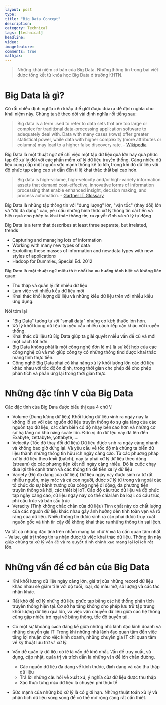 ```yaml
---
layout: post
type: 
title: "Big Data Concept"
description:
category: Technical
tags: [technical]
headline: 
video: 
imagefeature: 
comments: true
mathjax: 
---
```


> Những khái niệm cơ bản của Big Data. Những thông tin trong bài viết được tổng kết từ khóa học Big Data ở trường KHTN.

# Big Data là gì?

Có rất nhiều định nghĩa trên khắp thế giới được đưa ra để định nghĩa cho khái niệm này. Chúng ta sẽ theo dõi vài định nghĩa nổi tiếng sau:

> Big data is a term used to refer to data sets that are too large or complex for traditional data-processing application software to adequately deal with. Data with many cases (rows) offer greater statistical power, while data with higher complexity (more attributes or columns) may lead to a higher false discovery rate. - [Wikipedia](https://en.wikipedia.org/wiki/Big_data)

Big Data là một thuật ngữ để chỉ việc một tập dữ liệu quá lớn hay quá phức tạp để xử lý đối với các phần mềm xử lý dữ liệu truyền thống. Càng nhiều dữ liệu cung cấp một nguồn sức mạnh thống kê to lớn, trong khi đó dữ liệu với độ phức tạp càng cao sẽ dẫn đến tỉ lệ khai thác thất bại cao hơn.

> Big data is high-volume, high-velocity and/or high-variety information assets that demand cost-effective, innovative forms of information processing that enable enhanced insight, decision making, and process automation. - [Gartner IT Glossary](https://www.gartner.com/it-glossary/big-data/)

Big Data là những tập thông tin với "dung lượng" lớn, "vận tốc" (thay đổi) lớn và "độ đa dạng" cao, yêu cầu những hình thức xử lý thông tin cải tiến và hiệu quả cho phép ta khai thác thông tin, ra quyết định và xử lý tự động.

Big Data is a term that describes at least three separate, but irrelated, trends
- Capturing and managing lots of information
- Working with many new types of data
- Exploiting these masses of information and new data types with new styles of applications
- Hadoop for Dummies, Special Ed. 2012

Big Data là một thuật ngữ miêu tả ít nhất ba xu hướng tách biệt và không liên quan:
- Thu thập và quản lý rất nhiều dữ liệu
- Làm việc với nhiều kiểu dữ liệu mới
- Khai thác khối lượng dữ liệu và những kiểu dữ liệu trên với nhiều kiểu ứng dụng.

Nói tóm lại
- "Big Data" tương tự với "small data" nhưng có kích thước lớn hơn.
- Xử lý khối lượng dữ liệu lớn yêu cầu nhiều cách tiếp cận khác với truyền thống.
- Khai thác dữ liệu từ Big Data giúp ta giải quyết nhiều vấn đề cũ và mới một cách tốt hơn.
- Big Data không phải là một công nghệ đơn lẻ mà là sự kết hợp của các công nghệ cũ và mới giúp công ty có những thông tind được khai thác mang tính thực tiễn.
- Công nghệ Big Data phải có khả năng xử lý khối lượng lớn các dữ liệu khác nhau với tốc độ ổn định, trong thời gian cho phép để cho phép phân tích và phản ứng lại trong thời gian thực.

# Những đặc tính V của Big Data

Các đặc tính của Big Data được biểu thị qua 4 chữ V:
- Volume (Dung lượng dữ liệu)
Khối lượng dữ liệu sinh ra ngày nay là khổng lồ so với các nguồn dữ liệu truyền thống do sự gia tăng của các nguồn tạo dữ liệu, các cảm biến có độ nhạy bén cao hơn và những cơ sở hạ tầng có khả năng scale lớn. Đơn vị đo dữ liệu nay đã lên đến Exabyte, zettabyte, yottabyte,....
- Velocity (Tốc độ thay đổi dữ liệu)
Dữ liệu được sinh ra ngày càng nhanh và không bao giờ dừng lại. Và yêu cầu về tốc độ mà chúng ta biến dữ liệu thành những thông tin hữu ích ngày càng cao. Từ các phương pháp xử lý dữ liệu theo khối (batch), nay ta phải xử lý dữ liệu theo dòng (stream) do các phương tiện kết nối ngày càng nhiều. Đó là cuộc chạy đua lợi thế cạnh tranh và các thông tin để tiền xử lý dữ liệu
- Variety (Độ đa dạng của dữ liệu)
Dữ liệu ngày nay được sinh ra từ rất nhiều nguồn, máy móc và cả con người, được xử lý từ trong và ngoài các tổ chức do sự bành trướng của công nghệ di động, đa phương tiện truyền thông xã hội, các thiết bị IoT. Cấp độ cấu trúc dữ liệu và độ phức tạp ngày càng cao, dữ liệu ngày nay có thể chia làm ba loại: có cấu trúc, phi cấu trúc và bán cấu trúc
- Veracity (Tính không chắc chắn của dữ liệu)
Tính chất này do chất lượng của các nguồn dữ liệu khác nhau gây ảnh hưởng đến tính toàn vẹn và rõ ràng của dữ liệu. Nhiều thông tin được sinh ra cần phải được truy xuất nguồn gốc và tính tin cậy để không khai thác ra những thông tin sai lệch.

Và tất cả những đặc tính trên nhằm mang lại chữ V mà ta cần quan tâm nhất - Value, giá trị thông tin ta nhận được từ việc khai thác dữ liệu. Thông tin này giúp chúng ta xử lý vấn đề và ra quyết định chính xác mang lại lợi ích rất lớn.

# Những vấn đề cơ bản của Big Data

- Khi khối lượng dữ liệu ngày càng lớn, giá trị của những record dữ liệu khác nhau sẽ giảm tỉ lệ với độ tuổi, loại, độ màu mỡ, số lượng và các tác nhân khác.

- Rất khó để xử lý những dữ liệu phức tạp bằng các hệ thống phân tích truyền thống hiện tại. Cơ sở hạ tầng không cho phép lưu trữ tập trung khối lượng dữ liệu quá lớn, và việc vận chuyển dữ liệu giữa các hệ thống cũng gặp nhiều trở ngại về băng thông, tốc độ truyền tải.

- Có một sự khoảng cách đáng kể giữa những nhà lãnh đạo kinh doanh và những chuyển gia IT. Trong khi những nhà lãnh đạo quan tâm đến việc tăng lợi nhuận cho việc kinh doanh, những chuyên gia IT chỉ quan tâm về kỹ thuật lưu trữ và xử lý.

- Vấn đề quản lý dữ liệu có lẽ là vấn đề khó nhất. Vấn đề truy xuất, sử dụng, cập nhật, quản trị và trích dẫn là những vấn đề lớn chắn đường. 
    - Các nguồn dữ liệu đa dạng về kích thước, định dạng và các thu thập dữ liệu
    - Trả lời những câu hỏi về xuất xứ, ý nghĩa của dữ liệu được thu thập
    - Xác thực từng mẩu dữ liệu là chuyện phi thực tế

- Sức mạnh của những bộ xử lý là có giới hạn. Những thuật toán xử lý và phân tích dữ liệu song song để có thể mở rộng đang rất cần thiết.